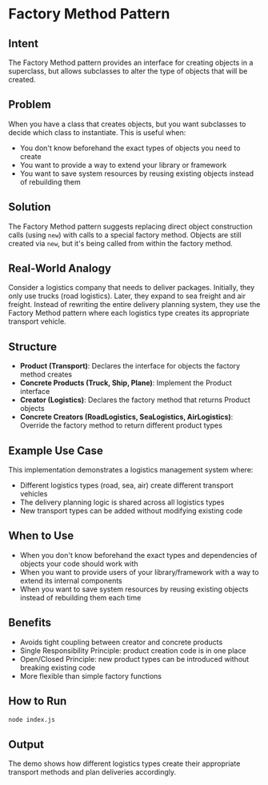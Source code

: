 # Factory Method Pattern

## Intent
The Factory Method pattern provides an interface for creating objects in a superclass, but allows subclasses to alter the type of objects that will be created.

## Problem
When you have a class that creates objects, but you want subclasses to decide which class to instantiate. This is useful when:
- You don't know beforehand the exact types of objects you need to create
- You want to provide a way to extend your library or framework
- You want to save system resources by reusing existing objects instead of rebuilding them

## Solution
The Factory Method pattern suggests replacing direct object construction calls (using `new`) with calls to a special factory method. Objects are still created via `new`, but it's being called from within the factory method.

## Real-World Analogy
Consider a logistics company that needs to deliver packages. Initially, they only use trucks (road logistics). Later, they expand to sea freight and air freight. Instead of rewriting the entire delivery planning system, they use the Factory Method pattern where each logistics type creates its appropriate transport vehicle.

## Structure
- **Product (Transport)**: Declares the interface for objects the factory method creates
- **Concrete Products (Truck, Ship, Plane)**: Implement the Product interface
- **Creator (Logistics)**: Declares the factory method that returns Product objects
- **Concrete Creators (RoadLogistics, SeaLogistics, AirLogistics)**: Override the factory method to return different product types

## Example Use Case
This implementation demonstrates a logistics management system where:
- Different logistics types (road, sea, air) create different transport vehicles
- The delivery planning logic is shared across all logistics types
- New transport types can be added without modifying existing code

## When to Use
- When you don't know beforehand the exact types and dependencies of objects your code should work with
- When you want to provide users of your library/framework with a way to extend its internal components
- When you want to save system resources by reusing existing objects instead of rebuilding them each time

## Benefits
- Avoids tight coupling between creator and concrete products
- Single Responsibility Principle: product creation code is in one place
- Open/Closed Principle: new product types can be introduced without breaking existing code
- More flexible than simple factory functions

## How to Run
```bash
node index.js
```

## Output
The demo shows how different logistics types create their appropriate transport methods and plan deliveries accordingly.
